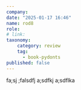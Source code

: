 ```yaml
---
company: 
date: "2025-01-17 16:46"
name: rod8
role: 
# link:
taxonomy:
    category: review
    tag:
      - book-pydonts
published: false
---
```


fa;sj ;falsdfj a;sdfkj a;sdflka 
